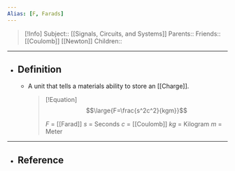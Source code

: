 ```yaml
---
Alias: [F, Farads]
---
```

> [!Info]
> Subject:: [[Signals, Circuits, and Systems]]
> Parents:: 
> Friends:: [[Coulomb]] [[Newton]]
> Children:: 
---
- ## Definition
	- A unit that tells a materials ability to store an [[Charge]].
	  > [!Equation]
	  > $$\large{F=\frac{s^2c^2}{kgm}}$$
	  > 
	  > $F$ = [[Farad]]
	  > $s$ = Seconds
	  > $c$ = [[Coulomb]]
	  > $kg$ = Kilogram
	  > $m$ = Meter
---
- ## Reference